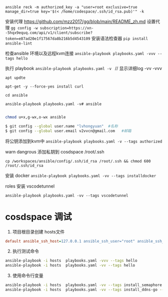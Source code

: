 `ansible reck -m authorized_key -a "user=root exclusive=true manage_dir=true key='$(< /home/codespace/.ssh/id_rsa.pub)'" -k`

安装代理
https://github.com/mzz2017/gg/blob/main/README_zh.md
设置代理
`gg config -w subscription=https://xn--5hqx9equq.com/api/v1/client/subscribe?token=e87ad20e1f17567da8b216b5d4543109`
安装语法检查器
`pip install ansible-lint`

检查ansible 环境以及远程kvm连接
`ansible-playbook playbooks.yaml -vvv --tags hello`

执行 playbook
`ansible-playbook playbooks.yaml -v ` // 显示详细log -vv -vvv
                                                                                                    
`apt updte`

`apt-get -y --force-yes install curl`

`cd ansible`

`ansible-playbook playbooks.yaml -v# ansible`



```bash

chmod u+x,g-wx,o-wx ansible

$ git config --global user.name "lvhongyuan"  #名称
$ git config --global user.email v2vvcn@gmail.com   #邮箱
```


将公钥添加到kvm中
`ansible-playbook playbooks.yaml -v --tags authorized`

warn dangrous
添加私钥到 cosdspace /root/.ssh 

`cp /workspaces/ansible/config/.ssh/id_rsa /root/.ssh && chmod 600 /root/.ssh/id_rsa `

安装 docker
`ansible-playbook playbooks.yaml -vv --tags installdocker`

roles 安装 vscodetunnel

`ansible-playbook playbooks.yaml -vv --tags vscodetunnel`

# cosdspace 调试

1. 项目根目录创建 hosts文件
```ini
default ansible_ssh_host=127.0.0.1 ansible_ssh_user="root" ansible_ssh_pass=changepassword ansible_ssh_extra_args='-o StrictHostKeyChecking=no'
```

2. 执行测试命令

```bash
ansible-playbook -i hosts  playbooks.yaml -vvv --tags hello
ansible-playbook -i hosts  playbooks.yaml -vv --tags hello
```

3. 使用命令行变量

```bash
ansible-playbook -i hosts  playbooks.yaml -vv --tags install_semaphore --extra-vars "password=changeme"
ansible-playbook -i hosts  playbooks.yaml -vv --tags install_ddns-go --extra-vars "ddns-go_pwd=changeme cloudfare_token=token"
```
